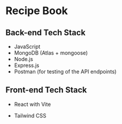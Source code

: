 # Recipe Book

## Back-end Tech Stack
- JavaScript
- MongoDB (Atlas + mongoose)
- Node.js
- Express.js
- Postman (for testing of the API endpoints)

## Front-end Tech Stack
- React with Vite
- Tailwind CSS

  <br>

<!-- <img width="820" alt="Recipe Book" src="https://github.com/user-attachments/assets/7703e8c1-cc9a-4b83-b99e-33b5956db228" /> -->

